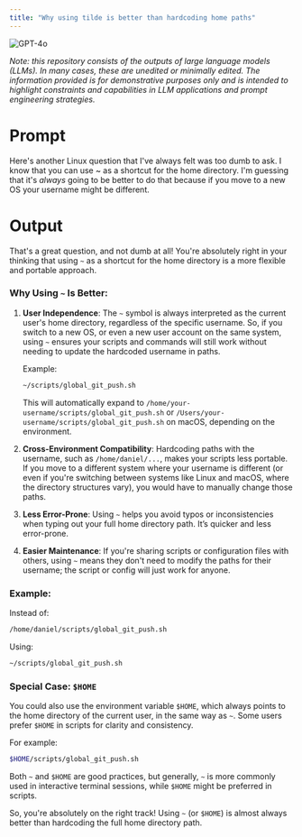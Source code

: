 ```yaml
---
title: "Why using tilde is better than hardcoding home paths"
---
```

![GPT-4o](https://img.shields.io/badge/GPT--4o-3333FF?style=for-the-badge&logo=openai&logoColor=white)



*Note: this repository consists of the outputs of large language models (LLMs). In many cases, these are unedited or minimally edited. The information provided is for demonstrative purposes only and is intended to highlight constraints and capabilities in LLM applications and prompt engineering strategies.*


# Prompt

Here's another Linux question that I've always felt was too dumb to ask. I know that you can use ~ as a shortcut for the home directory. I'm guessing that it's *always* going to be better to do that because if you move to a new OS your username might be different.

# Output

That's a great question, and not dumb at all! You're absolutely right in your thinking that using `~` as a shortcut for the home directory is a more flexible and portable approach.

### Why Using `~` Is Better:
1. **User Independence**: The `~` symbol is always interpreted as the current user's home directory, regardless of the specific username. So, if you switch to a new OS, or even a new user account on the same system, using `~` ensures your scripts and commands will still work without needing to update the hardcoded username in paths.
   
   Example:
   ```bash
   ~/scripts/global_git_push.sh
   ```
   This will automatically expand to `/home/your-username/scripts/global_git_push.sh` or `/Users/your-username/scripts/global_git_push.sh` on macOS, depending on the environment.

2. **Cross-Environment Compatibility**: Hardcoding paths with the username, such as `/home/daniel/...`, makes your scripts less portable. If you move to a different system where your username is different (or even if you're switching between systems like Linux and macOS, where the directory structures vary), you would have to manually change those paths.

3. **Less Error-Prone**: Using `~` helps you avoid typos or inconsistencies when typing out your full home directory path. It’s quicker and less error-prone.

4. **Easier Maintenance**: If you're sharing scripts or configuration files with others, using `~` means they don't need to modify the paths for their username; the script or config will just work for anyone.

### Example:

Instead of:
```bash
/home/daniel/scripts/global_git_push.sh
```

Using:
```bash
~/scripts/global_git_push.sh
```

### Special Case: `$HOME`
You could also use the environment variable `$HOME`, which always points to the home directory of the current user, in the same way as `~`. Some users prefer `$HOME` in scripts for clarity and consistency.

For example:
```bash
$HOME/scripts/global_git_push.sh
```

Both `~` and `$HOME` are good practices, but generally, `~` is more commonly used in interactive terminal sessions, while `$HOME` might be preferred in scripts.

So, you're absolutely on the right track! Using `~` (or `$HOME`) is almost always better than hardcoding the full home directory path.
